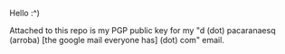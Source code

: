 Hello :^)

Attached to this repo is my PGP public key for my "d (dot) pacaranaesq (arroba) [the google mail everyone has] (dot) com" email.
